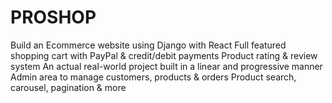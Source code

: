 # PROSHOP
Build an Ecommerce website using Django with React
Full featured shopping cart with PayPal & credit/debit payments
Product rating & review system
An actual real-world project built in a linear and progressive manner
Admin area to manage customers, products & orders
Product search, carousel, pagination & more
